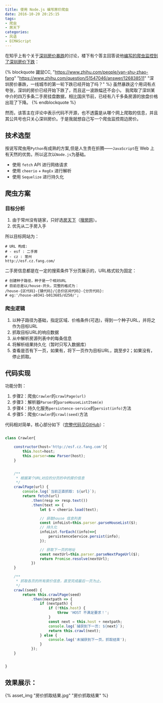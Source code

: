 ```yaml
---
title: 使用 Node.js 编写房价爬虫
date: 2016-10-20 20:25:15
tags:
- 爬虫
- 房天下
categories:
- 风语
- ECMAScript
---
```


在知乎上有个关于[深圳房价暴跌](https://www.zhihu.com/question/51547046)的讨论，楼下有个答主回答说他[编写的爬虫监控到了深圳房价下跌](https://www.zhihu.com/question/51547046/answer/126838511)：

{% blockquote 鼹鼠CC, "https://www.zhihu.com/people/yan-shu-zhao-fang" "https://www.zhihu.com/question/51547046/answer/126838511" "深圳房价暴跌，一线城市的第一轮下跌已经开始了吗？" %}
虽然暴跌这个用词有点夸张，深圳的房价已经开始下跌了，而且这一波跌幅还不会小。
我爬取了深圳某中介的四万多条二手房挂盘数据，相比国庆节前，已经有八千多条房源的放盘价格出现了下降。
{% endblockquote %}

然而，该答主在评论中表示代码不开源，也不透露是从哪个网上爬取的信息，并且其公共号也只关心深圳房价。于是我就想自己写一个爬虫监控周边房价。

## 技术选型

按说写爬虫用`Python`有成熟的方案,但是人生贵在折腾——`JavaScript`在 Web 上有天然的优势。所以这次以`Node.js`为基础。

* 使用 `fetch` API 进行网络请求
* 使用 `cheerio` + `RegEx` 进行解析
* 使用 `Sequelize` 进行持久化 

## 爬虫方案

### 目标分析

1. 由于常州没有链家，只好选[房天下](http://fang.com)（[搜房网](http://soufun.com)）。
2. 优先从二手房入手

所以目标网站为：

```
# URL 构成:
# - esf : 二手房
# - cz : 常州
http://esf.cz.fang.com/
```

二手房信息都是在一定的搜索条件下分页展示的，URL格式较为固定：

```
# 创建种子路径，种子是一个相对URL
# 目前总是以/house-开头，完整的格式为：
/house-{区代码}-{镇代码}/{总价区间代码}-{分页代码}: 
# eg:'/house-a0341-b013685/d250/';
```

### 爬虫逻辑

1. 以种子路径为基础，指定区域、价格条件(可选)，得到一个种子URL，并将之作为目标URL
2. 抓取目标URL的响应数据
3. 从中解析房源列表中的每条信息
4. 将解析结果持久化（暂时只写入数据库）
5. 查看是否有下一页，如果有，将下一页作为目标URL，跳至步2；如果没有，停止抓取。

## 代码实现

功能分割：

1. 步骤2：爬虫`Crawler`的`crawlPage(url)`
2. 步骤3：解析器`Parser`的`parseHouseListItem(e)`
3. 步骤4：持久化服务`persistence-service`的`persist(info)`方法
4. 步骤5：爬虫`Crawler`的`crawl(seed)`方法

代码相对简单，核心部分如下（[完整代码见GitHub](https://github.com/newbienewbie/fangtianxia)）：

```JavaScript

class Crawler{

    constructor(host='http://esf.cz.fang.com'){
        this.host=host;
        this.parser=new Parser(host);
    }


    /**
     * 根据某个URL对应的分页的中的房价信息
     */
    crawlPage(url) {
        console.log(`当前正直抓取: ${url}`);
        return fetch(url)
            .then(resp => resp.text())
            .then(text => {
                let $ = cheerio.load(text);

                // 获取house 信息列表
                const infoList=this.parser.parseHouseList($);
                // 持久化
                infoList.forEach((info)=>{
                    persistenceService.persist(info);
                });

                // 获取下一页的地址
                const nextUrl=this.parser.parseNextPageUrl($);
                return Promise.resolve(nextUrl);
            })
    }

    /**
     * 抓取各页的所有房价信息，直至完成最后一页为止。
     */
    crawl(seed) {
        return this.crawlPage(seed)
            .then(nextpath => {
                if (nextpath) {
                    if (!this.host) {
                        throw 'HOST 不满足要求！';
                    }
                    const next = this.host + nextpath;
                    console.log(`捕获到下一页: ${next}`);
                    return this.crawl(next);
                } else {
                    console.log('未捕获到下一页，抓取结束');
                }
            });
    }


}

```

## 效果展示：

{% asset_img "房价抓取结果.jpg" "房价抓取结果" %}